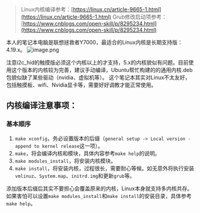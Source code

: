 >Linux内核编译参考：[https://linux.cn/article-9665-1.html](https://linux.cn/article-9665-1.html)
>Grub修改启动项参考：[https://www.cnblogs.com/open-skill/p/8295234.html](https://www.cnblogs.com/open-skill/p/8295234.html)

本人的笔记本电脑是联想拯救者Y7000，最适合的Linux内核是长期支持版：4.19.x。
![image.png](https://upload-images.jianshu.io/upload_images/18494435-4f46574e381c9eda.png?imageMogr2/auto-orient/strip%7CimageView2/2/w/1240)

注意i2c_hid的触摸版必须这个内核以上的才支持，5.x的内核貌似有问题。目前使用这个版本的内核较为完善，建议手动编译，Ubuntu帮忙构建的的通用内核.deb包貌似缺了某些驱动（nvidia、虚拟机等）。
这个笔记本其实对Linux不太友好，包括触摸板、wifi、Nvidia显卡等，需要好好调教才能正常使用。

## 内核编译注意事项：

### 基本顺序
1. `make xconfig`，务必设置版本的后缀（`general setup -> Local version - append to kernel release`这一项）。
1. `make`，将会编译内核和模块，具体内容参考`make help`的说明。
1. `make modules_install`，将安装内核模块。
1. `make install`，将安装内核，过程很长，需要耐心等候。如无意外将执行安装`vmlinuz`、`System.map`、`initrd.img`和更新`grub`等。

添加版本后缀后其实不要担心会覆盖原来的内核，Linux本身就支持多内核共存。如果害怕可以设置`make modules_install`和`make install`的安装目录，具体参考`make help`。
